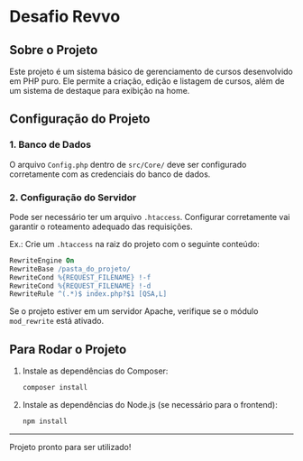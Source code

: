 # Desafio Revvo

## Sobre o Projeto
Este projeto é um sistema básico de gerenciamento de cursos desenvolvido em PHP puro. Ele permite a criação, edição e listagem de cursos, além de um sistema de destaque para exibição na home.

## Configuração do Projeto

### 1. Banco de Dados
O arquivo `Config.php` dentro de `src/Core/` deve ser configurado corretamente com as credenciais do banco de dados.

### 2. Configuração do Servidor
Pode ser necessário ter um arquivo `.htaccess`. Configurar corretamente vai garantir o roteamento adequado das requisições. 

Ex.: Crie um `.htaccess` na raiz do projeto com o seguinte conteúdo:

```apache
RewriteEngine On
RewriteBase /pasta_do_projeto/
RewriteCond %{REQUEST_FILENAME} !-f
RewriteCond %{REQUEST_FILENAME} !-d
RewriteRule ^(.*)$ index.php?$1 [QSA,L]
```

Se o projeto estiver em um servidor Apache, verifique se o módulo `mod_rewrite` está ativado.

## Para Rodar o Projeto

1. Instale as dependências do Composer:
   ```sh
   composer install
   ```
2. Instale as dependências do Node.js (se necessário para o frontend):
   ```sh
   npm install
   ```

---

Projeto pronto para ser utilizado!
